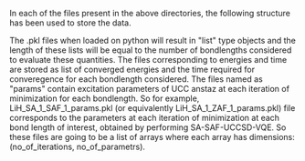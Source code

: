 In each of the files present in the above directories, the following structure has been used to store the data.

The .pkl files when loaded on python will result in "list" type objects and the length of these lists will be equal to the number of bondlengths considered to evaluate these quantities. The files corresponding to energies and time are stored as list of converged energies and the time required for converegence for each bondlength considered. The files named as "params" contain excitation parameters of UCC anstaz at each iteration of minimization for each bondlength. So for example, LiH_SA_1_SAF_1_params.pkl (or equivalently LiH_SA_1_ZAF_1_params.pkl) file corresponds to the parameters at each iteration of minimization at each bond length of interest, obtained by performing SA-SAF-UCCSD-VQE. So these files are going to be a list of arrays where each array has dimensions: (no_of_iterations, no_of_parametrs).
